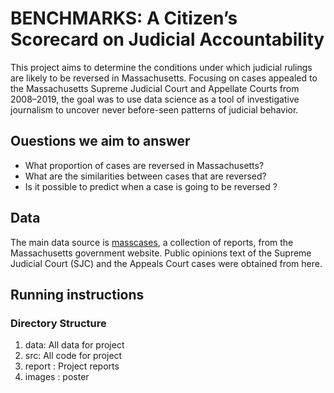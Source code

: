 # BENCHMARKS: A Citizen’s Scorecard on Judicial Accountability

This project aims to determine the conditions under which judicial rulings are likely to be reversed in Massachusetts. Focusing on cases appealed to the Massachusetts Supreme Judicial Court and Appellate Courts from 2008–2019, the goal was to use data science as a tool of investigative journalism to uncover never before-seen patterns of judicial behavior.

## Ouestions we aim to answer

* What proportion of cases are reversed in Massachusetts? 
* What are the similarities between cases that are reversed?
* Is it possible to predict when a case is going to be reversed ? 

## Data 

The main data source is [masscases](http://masscases.com/), a collection of reports, from the Massachusetts government website. Public opinions text of the Supreme Judicial Court (SJC) and the Appeals Court cases were obtained from here.

## Running instructions

### Directory Structure

1. data: All data for project
2. src: All code for project
3. report : Project reports
4. images : poster
